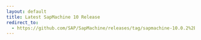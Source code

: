 ```yaml
---
layout: default
title: Latest SapMachine 10 Release
redirect_to:
  - https://github.com/SAP/SapMachine/releases/tag/sapmachine-10.0.2%2B13-0
---
```

